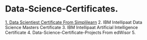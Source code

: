 # Data-Science-Certificates.

[1. Data Scientiest Certificate From Simplilearn](https://github.com/sanjaytallolli/Data-Science-Certificates/blob/master/Data%20Scientist%20Certificate%20Simplilearn.pdf)
2. IBM Intellipaat Data Science Masters Certificate
3. IBM Intellipaat Artificial Intelligence Certificate
4. Data-Science-Certificate-Projects From edWisor
5.

